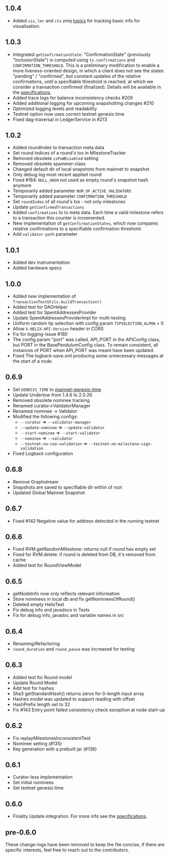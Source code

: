 ## 1.0.4
-  Added `vis`, `lmr` and `ctx` zmq [topics](https://github.com/HelixNetwork/pendulum#messageq) for tracking basic info for visualisation.

## 1.0.3
-  Integrated `getConfirmationState`: "ConfirmationState" (previously "InclusionState") is computed using `tx.confirmations` and `CONFIRMATION_THRESHOLD`. This is a preliminary modification to enable a more liveness-oriented design, in which a client does not see the states "pending" / "confirmed", but constant updates of the relative confirmations, _until_ a specifiable threshold is reached, at which we consider a transaction confirmed (finalized). Details will be available in the [specifications](https://github.com/HelixNetwork/helix-specs/tree/master/specs/1.0).
-  Added trace logs for balance inconsistency checks #209
-  Added additional logging for upcoming snapshotting changes #210
-  Optimized logging levels and readability
-  Testnet option now uses correct testnet genesis time
-  Fixed dag-traversal in LedgerService in #213

## 1.0.2
-  Added roundIndex to transaction meta data
-  Set round indices of a round's txs in MilestoneTracker
-  Removed obsolete `isPoWDisabled` setting
-  Removed obsolete spammer-class
-  Changed default dir of local snapshots from mainnet to snapshot
-  Only debug log most recent applied round
-  Fixed #184: `NULL_HASH` not used as empty round's snapshot hash anymore
-  Temporarily added parameter `NUM_OF_ACTIVE_VALIDATORS`
-  Temporarily added parameter `CONFIRMATION_THRESHOLD`
-  Set `roundIndex` of all round's txs - not only milestones
-  Update `getConfirmedTransactions`
-  Added `confirmations` to tx meta data. Each time a valid milestone refers to a transaction this counter is incremented.
-  New implementation of `getConfirmationStates`, which now compares relative confirmations to a specifiable confirmation threshold.
-  Add `validator-path` parameter

## 1.0.1
-   Added dev instrumentation
-   Added hardware specs

## 1.0.0
-   Added new implementation of `TransactionTestUtils.buildTransaction()`
-   Added test for DAGHelper
-   Added test for SpentAddressesProvider
-   Update SpentAddressesProviderImpl for multi-testing
-   Uniform random tip selection with config param `TIPSELECTION_ALPHA` = 0
-   Allow `X-HELIX-API-Version` header in CORS
-   Fix for logging-issue #180
-   The config param "port" was called, API_PORT in the APIConfig class, but PORT in the BasePendulumConfig class. To remain consistent, all instances of PORT when API_PORT was meant have been updated.
-   Fixed The logback-save.xml producing some unnecessary messages at the start of a node.  

## 0.6.9
-   Set `GENESIS_TIME` to [mainnet-genesis-time](https://github.com/HelixNetwork/helix-dao-data#genesis-time)
-   Update Undertow from 1.4.6 to 2.0.26
-   Removed obsolete nominee tracking
-   Renamed curator->ValidatorManager
-   Renamed nominee -> Validator
-   Modified the following configs:
    - `--curator` => `--validator-manager`
    - `--update-nominee` => `--update-validator`
    - `--start-nominee` => `--start-validator`
    - `--nominee` => `--validator`
    - `--testnet-no-coo-validation` => `--testnet-no-milestone-sign-validation`
-   Fixed Logback configuration

## 0.6.8
-   Remove Graphstream
-   Snapshots are saved to specifiable dir within of root
-   Updated Global Mainnet Snapshot

## 0.6.7
-   Fixed #142 Negative value for address detected in the running testnet

## 0.6.6
-   Fixed RVM.getRandomMilestone: returns null if round has empty set
-   Fixed for RVM.delete: if round is deleted from DB, it's removed from cache
-   Added test for RoundViewModel

## 0.6.5
-   getNodeInfo now only reflects relevant information
-   Store nominees in local db and fix getNomineesOfRound()
-   Deleted empty HelixTest
-   Fix debug info and javadocs in Tests
-   Fix for debug info, javadoc and variable names in src

## 0.6.4
-   Renaming/Refactoring
-   `round_duration` and `round_pause` was increased for testing

## 0.6.3
-   Added test for Round model
-   Update Round Model
-   Add test for hashes
-   Sha3 getStandardHash() returns zeros for 0-length input array
-   Hashes model was updated to support reading with offset
-   HashPrefix length set to 32
-   Fix #143 Entry point failed consistency check exception at node start-up

## 0.6.2
-   Fix replayMilestonesInconsistentTest
-   Nominee setting (#135)
-   Key generation with a prebuilt jar (#136)

## 0.6.1
-   Curator-less implementation
-   Set initial nominees
-   Set testnet genesis time

## 0.6.0
-   Finality Update integration. For more info see the [specifications](https://github.com/HelixNetwork/helix-specs/blob/master/specs/1.0/finality.md).

## pre-0.6.0

These change-logs have been removed to keep the file concise, if there are specific interests, feel free to reach out to the contributors.
